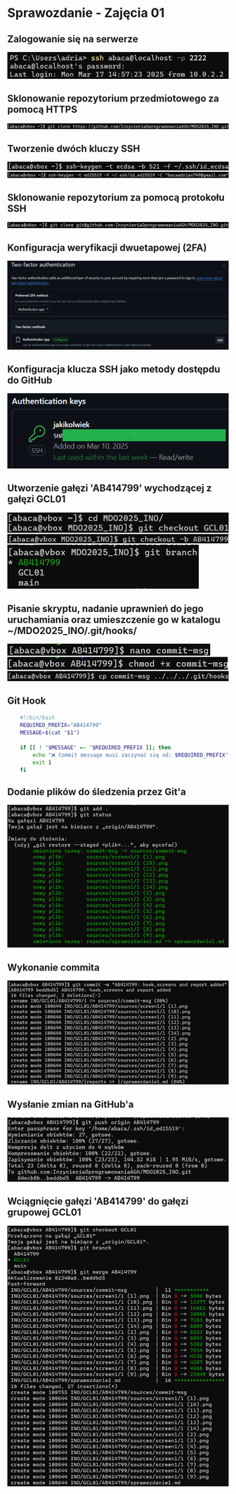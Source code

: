 # Sprawozdanie - Zajęcia 01

## Zalogowanie się na serwerze
![Ss 0](sources/screen1/1-9.png)

## Sklonowanie repozytorium przedmiotowego za pomocą HTTPS 
![Ss 1](sources/screen1/1-12.png)

## Tworzenie dwóch kluczy SSH
![Ss 2](sources/screen1/1-0.png)
![Ss 3](sources/screen1/1-1.png)

## Sklonowanie repozytorium za pomocą protokołu SSH
![Ss 4](sources/screen1/1-13.png)

## Konfiguracja weryfikacji dwuetapowej (2FA)
![Ss 5](sources/screen1/1-11.png)

## Konfiguracja klucza SSH jako metody dostępdu do GitHub
![Ss 6](sources/screen1/1-10.png)

## Utworzenie gałęzi 'AB414799' wychodzącej z gałęzi GCL01
![Ss 7](sources/screen1/1-2.png)
![Ss 8](sources/screen1/1-3.png)
![Ss 9](sources/screen1/1-4.png)

## Pisanie skryptu, nadanie uprawnień do jego uruchamiania oraz umieszczenie go w katalogu ~/MDO2025_INO/.git/hooks/
![Ss 10](sources/screen1/1-5.png)
![Ss 11](sources/screen1/1-6.png)
![Ss 12](sources/screen1/1-7.png)
## Git Hook
```bash
    #!/bin/bash
    REQUIRED_PREFIX="AB414799"
    MESSAGE=$(cat "$1")

    if [[ ! "$MESSAGE" =~ ^$REQUIRED_PREFIX ]]; then
        echo "❌ Commit message musi zaczynać się od: $REQUIRED_PREFIX"
        exit 1
    fi
```
## Dodanie plików do śledzenia przez Git'a
![Ss 13](sources/screen1/1-15.png)

## Wykonanie commita
![Ss 14](sources/screen1/1-14.png)

## Wysłanie zmian na GitHub'a
![Ss 15](sources/screen1/1-17.png)

## Wciągnięcie gałęzi 'AB414799' do gałęzi grupowej GCL01
![Ss 16](sources/screen1/1-16.png)

